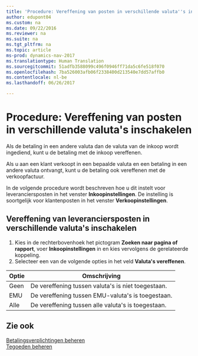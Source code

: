 ```yaml
---
title: 'Procedure: Vereffening van posten in verschillende valuta''s inschakelen'
author: edupont04
ms.custom: na
ms.date: 09/22/2016
ms.reviewer: na
ms.suite: na
ms.tgt_pltfrm: na
ms.topic: article
ms-prod: dynamics-nav-2017
ms.translationtype: Human Translation
ms.sourcegitcommit: 51adfb3588099c496f0946ff71da5c6fe518f070
ms.openlocfilehash: 7ba526003afb06f2338400d213540e7dd57affb0
ms.contentlocale: nl-be
ms.lasthandoff: 06/26/2017

---
```


# <a name="how-to-enable-application-of-ledger-entries-in-different-currencies"></a>Procedure: Vereffening van posten in verschillende valuta's inschakelen
Als de betaling in een andere valuta dan de valuta van de inkoop wordt ingediend, kunt u de betaling met de inkoop vereffenen.

Als u aan een klant verkoopt in een bepaalde valuta en een betaling in een andere valuta ontvangt, kunt u de betaling ook vereffenen met de verkoopfactuur.

In de volgende procedure wordt beschreven hoe u dit instelt voor leveranciersposten in het venster **Inkoopinstellingen**. De instelling is soortgelijk voor klantenposten in het venster **Verkoopinstellingen**.

## <a name="to-enable-application-of-vendor-ledger-entries-in-different-currencies"></a>Vereffening van leveranciersposten in verschillende valuta's inschakelen
1. Kies in de rechterbovenhoek het pictogram **Zoeken naar pagina of rapport**, voer **Inkoopinstellingen** in en kies vervolgens de gerelateerde koppeling.
2. Selecteer een van de volgende opties in het veld **Valuta's vereffenen**.

|Optie |Omschrijving |
|-------|------------|
|Geen|De vereffening tussen valuta's is niet toegestaan.|
|EMU|De vereffening tussen EMU-valuta's is toegestaan.|
|Alle|De vereffening tussen alle valuta's is toegestaan.

## <a name="see-also"></a>Zie ook  
[Betalingsverplichtingen beheren](payables-manage-payables.md)  
[Tegoeden beheren](receivables-manage-receivables.md)

